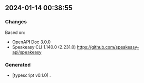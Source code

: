 

## 2024-01-14 00:38:55
### Changes
Based on:
- OpenAPI Doc 3.0.0 
- Speakeasy CLI 1.140.0 (2.231.0) https://github.com/speakeasy-api/speakeasy
### Generated
- [typescript v0.1.0] .